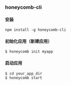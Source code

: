 ### honeycomb-cli

#### 安装
```
npm install -g honeycomb-cli
```

#### 初始化应用（新建应用）
```
$ honeycomb init myapp
```

#### 启动应用
```
$ cd your_app_dir
$ honeycomb start
```
